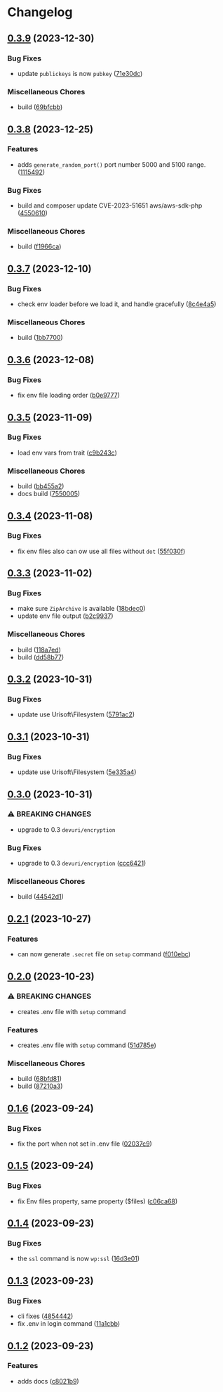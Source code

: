 # Changelog

## [0.3.9](https://github.com/devuri/wpenv-console/compare/v0.3.8...v0.3.9) (2023-12-30)


### Bug Fixes

* update `publickeys` is now `pubkey` ([71e30dc](https://github.com/devuri/wpenv-console/commit/71e30dc55667851a2e4c12a978bf0291bfd00205))


### Miscellaneous Chores

* build ([69bfcbb](https://github.com/devuri/wpenv-console/commit/69bfcbba0c8bdf4ae3f4be95bcb02497d0f8e22c))

## [0.3.8](https://github.com/devuri/wpenv-console/compare/v0.3.7...v0.3.8) (2023-12-25)


### Features

* adds  `generate_random_port()` port number 5000 and 5100 range. ([1115492](https://github.com/devuri/wpenv-console/commit/1115492d1e709987c3d72c162728e0accbd1311d))


### Bug Fixes

* build and composer update  CVE-2023-51651 aws/aws-sdk-php ([4550610](https://github.com/devuri/wpenv-console/commit/45506104473f5f33b1bd26117a2476854a0ff946))


### Miscellaneous Chores

* build ([f1966ca](https://github.com/devuri/wpenv-console/commit/f1966ca108da2ed11281a21cc58fa0ed571c42c9))

## [0.3.7](https://github.com/devuri/wpenv-console/compare/v0.3.6...v0.3.7) (2023-12-10)


### Bug Fixes

* check env loader before we load it, and handle gracefully ([8c4e4a5](https://github.com/devuri/wpenv-console/commit/8c4e4a5050967796351eee088bff25a173b46f18))


### Miscellaneous Chores

* build ([1bb7700](https://github.com/devuri/wpenv-console/commit/1bb7700f01f42f484e2ab2ac27571058a45020e4))

## [0.3.6](https://github.com/devuri/wpenv-console/compare/v0.3.5...v0.3.6) (2023-12-08)


### Bug Fixes

* fix env file loading order ([b0e9777](https://github.com/devuri/wpenv-console/commit/b0e97772eb2c4eeff5dac1956bd5ad28ed2effa2))

## [0.3.5](https://github.com/devuri/wpenv-console/compare/v0.3.4...v0.3.5) (2023-11-09)


### Bug Fixes

* load env vars from trait ([c9b243c](https://github.com/devuri/wpenv-console/commit/c9b243c2d1d80cf222e8c2367a4a52fee3363fc8))


### Miscellaneous Chores

* build ([bb455a2](https://github.com/devuri/wpenv-console/commit/bb455a2cb3739d4b9df8947f7a2974d1dfef818d))
* docs build ([7550005](https://github.com/devuri/wpenv-console/commit/755000598ca648167e78091eeb4fe908a9f298fe))

## [0.3.4](https://github.com/devuri/wpenv-console/compare/v0.3.3...v0.3.4) (2023-11-08)


### Bug Fixes

* fix env files also can ow use all files without `dot` ([55f030f](https://github.com/devuri/wpenv-console/commit/55f030fb811e30a33525cbaf11b8c4e016c68c35))

## [0.3.3](https://github.com/devuri/wpenv-console/compare/v0.3.2...v0.3.3) (2023-11-02)


### Bug Fixes

* make sure `ZipArchive` is available ([18bdec0](https://github.com/devuri/wpenv-console/commit/18bdec08a6f491013e29cff5ca3fe554a9b1b587))
* update env file output ([b2c9937](https://github.com/devuri/wpenv-console/commit/b2c9937a1cbefaa34bb9c3097e61f81dfdadd9d3))


### Miscellaneous Chores

* build ([118a7ed](https://github.com/devuri/wpenv-console/commit/118a7ed0ef0f9998158b2d7a642d20f68143a62b))
* build ([dd58b77](https://github.com/devuri/wpenv-console/commit/dd58b77f91b4e32a570480cd33bb6431f3a0588f))

## [0.3.2](https://github.com/devuri/wpenv-console/compare/v0.3.1...v0.3.2) (2023-10-31)


### Bug Fixes

* update use  Urisoft\Filesystem ([5791ac2](https://github.com/devuri/wpenv-console/commit/5791ac219ea3232787c9544c7fb7e4bbd711f3a4))

## [0.3.1](https://github.com/devuri/wpenv-console/compare/v0.3.0...v0.3.1) (2023-10-31)


### Bug Fixes

* update use Urisoft\Filesystem ([5e335a4](https://github.com/devuri/wpenv-console/commit/5e335a48969d593701de8f76509209c3ef71bc52))

## [0.3.0](https://github.com/devuri/wpenv-console/compare/v0.2.1...v0.3.0) (2023-10-31)


### ⚠ BREAKING CHANGES

* upgrade to 0.3 `devuri/encryption`

### Bug Fixes

* upgrade to 0.3 `devuri/encryption` ([ccc6421](https://github.com/devuri/wpenv-console/commit/ccc642189f3d915e8238c45589d2303b78ae56bb))


### Miscellaneous Chores

* build ([44542d1](https://github.com/devuri/wpenv-console/commit/44542d1ac1dffc61edd505a1c3415f4fe18c4acd))

## [0.2.1](https://github.com/devuri/wpenv-console/compare/v0.2.0...v0.2.1) (2023-10-27)


### Features

* can now generate `.secret` file on `setup` command ([f010ebc](https://github.com/devuri/wpenv-console/commit/f010ebcce349e962db8585f16c6f8a7eed3eb3a3))

## [0.2.0](https://github.com/devuri/wpenv-console/compare/v0.1.6...v0.2.0) (2023-10-23)


### ⚠ BREAKING CHANGES

* creates .env file with `setup` command

### Features

* creates .env file with `setup` command ([51d785e](https://github.com/devuri/wpenv-console/commit/51d785e8b3c5d32acd8a9cbb32d8380a44332a80))


### Miscellaneous Chores

* build ([68bfd81](https://github.com/devuri/wpenv-console/commit/68bfd81488ae6611510d113ed6e99829131e6aac))
* build ([87210a3](https://github.com/devuri/wpenv-console/commit/87210a3ad57bd1c15221b3246349bb95d04300aa))

## [0.1.6](https://github.com/devuri/wpenv-console/compare/v0.1.5...v0.1.6) (2023-09-24)


### Bug Fixes

* fix the port when not set in .env file ([02037c9](https://github.com/devuri/wpenv-console/commit/02037c99f12e4df1a3f8e397698bef25d9ab5dee))

## [0.1.5](https://github.com/devuri/wpenv-console/compare/v0.1.4...v0.1.5) (2023-09-24)


### Bug Fixes

* fix Env files property, same property ($files) ([c06ca68](https://github.com/devuri/wpenv-console/commit/c06ca68197980c90a3757f01aa0bf6216e03270f))

## [0.1.4](https://github.com/devuri/wpenv-console/compare/v0.1.3...v0.1.4) (2023-09-23)


### Bug Fixes

* the `ssl` command is now `wp:ssl` ([16d3e01](https://github.com/devuri/wpenv-console/commit/16d3e012f84528e0faa7b9acf05e632d9b407967))

## [0.1.3](https://github.com/devuri/wpenv-console/compare/v0.1.2...v0.1.3) (2023-09-23)


### Bug Fixes

* cli fixes ([4854442](https://github.com/devuri/wpenv-console/commit/485444212d21decd11b0a986c5c92b6180409eda))
* fix .env in login command ([11a1cbb](https://github.com/devuri/wpenv-console/commit/11a1cbb2205d76e275af921809d86cb4a8c772dd))

## [0.1.2](https://github.com/devuri/wpenv-console/compare/v0.1.1...v0.1.2) (2023-09-23)


### Features

* adds docs ([c8021b9](https://github.com/devuri/wpenv-console/commit/c8021b922f5577e9e3e855e97145cdaa22394410))
